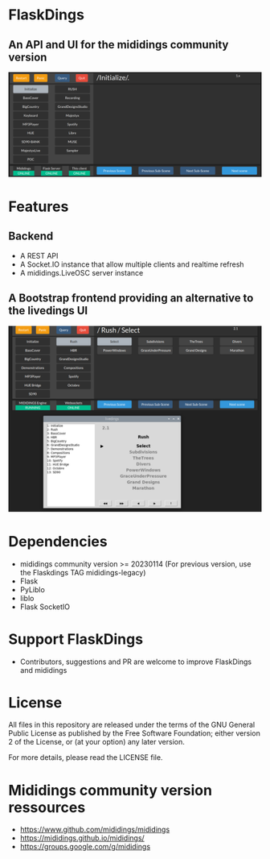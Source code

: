 # FlaskDings
## An API and UI for the mididings community version
<img src="/assets/flaskdings-20240226.png" />

# Features
## Backend
* A REST API
* A Socket.IO instance that allow multiple clients and realtime refresh
* A mididings.LiveOSC server instance
## A Bootstrap frontend providing an alternative to the livedings UI
<img src="/assets/flaskdings-vs-livedings.png" />

# Dependencies
* mididings community version >= 20230114 (For previous version, use the Flaskdings TAG mididings-legacy)
* Flask
* PyLiblo
* liblo
* Flask SocketIO

# Support FlaskDings
* Contributors, suggestions and PR are welcome to improve FlaskDings and mididings

# License
All files in this repository are released under the terms of the GNU
General Public License as published by the Free Software Foundation;
either version 2 of the License, or (at your option) any later version.

For more details, please read the LICENSE file.

# Mididings community version ressources
* https://www.github.com/mididings/mididings
* https://mididings.github.io/mididings/
* https://groups.google.com/g/mididings
